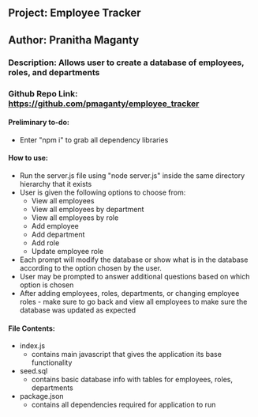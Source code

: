 ## Project: Employee Tracker
## Author: Pranitha Maganty
### Description: Allows user to create a database of employees, roles, and departments
### Github Repo Link: https://github.com/pmaganty/employee_tracker

#### Preliminary to-do:
+ Enter "npm i" to grab all dependency libraries

#### How to use:
+ Run the server.js file using "node server.js" inside the same directory hierarchy that it exists
+ User is given the following options to choose from:
    - View all employees
    - View all employees by department
    - View all employees by role
    - Add employee
    - Add department
    - Add role
    - Update employee role
+ Each prompt will modify the database or show what is in the database according to the option chosen by the user.
+ User may be prompted to answer additional questions based on which option is chosen
+ After adding employees, roles, departments, or changing employee roles - make sure to go back and view all
employees to make sure the database was updated as expected

#### File Contents:
+ index.js
    - contains main javascript that gives the application its base functionality
+ seed.sql
    - contains basic database info with tables for employees, roles, departments
+ package.json
    - contains all dependencies required for application to run